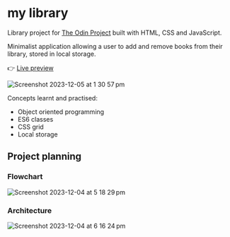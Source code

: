 # my library
Library project for [The Odin Project](https://www.theodinproject.com/lessons/node-path-javascript-library) built with HTML, CSS and JavaScript.

Minimalist application allowing a user to add and remove books from their library, stored in local storage.

:point_right: [Live preview](https://laurenchamps-mylibrary.netlify.app/)

![Screenshot 2023-12-05 at 1 30 57 pm](https://github.com/laurenchamps/library/assets/96929810/838d9427-fbd5-4e53-a6ae-db64812a6e4d)

Concepts learnt and practised:
- Object oriented programming
- ES6 classes
- CSS grid
- Local storage

## Project planning

### Flowchart

![Screenshot 2023-12-04 at 5 18 29 pm](https://github.com/laurenchamps/library/assets/96929810/78b15417-dba6-4070-b6b6-11d8f7bb093c)

### Architecture

![Screenshot 2023-12-04 at 6 16 24 pm](https://github.com/laurenchamps/library/assets/96929810/fb3a72f7-13a8-49ff-9318-59790adc8f7f)
